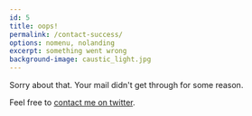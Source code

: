 ```yaml
---
id: 5
title: oops!
permalink: /contact-success/
options: nomenu, nolanding
excerpt: something went wrong
background-image: caustic_light.jpg
---
```


Sorry about that. Your mail didn't get through for some reason.

Feel free to <a target="_blank"
   href="{{ site.social.twitter }}">contact me on twitter</a>.
